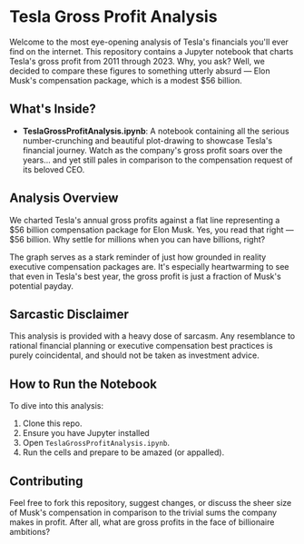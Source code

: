# Tesla Gross Profit Analysis

Welcome to the most eye-opening analysis of Tesla's financials you'll ever find on the internet. This repository contains a Jupyter notebook that charts Tesla's gross profit from 2011 through 2023. Why, you ask? Well, we decided to compare these figures to something utterly absurd — Elon Musk's compensation package, which is a modest $56 billion.

## What's Inside?

- **TeslaGrossProfitAnalysis.ipynb**: A notebook containing all the serious number-crunching and beautiful plot-drawing to showcase Tesla's financial journey. Watch as the company's gross profit soars over the years... and yet still pales in comparison to the compensation request of its beloved CEO.

## Analysis Overview

We charted Tesla's annual gross profits against a flat line representing a $56 billion compensation package for Elon Musk. Yes, you read that right — $56 billion. Why settle for millions when you can have billions, right?

The graph serves as a stark reminder of just how grounded in reality executive compensation packages are. It's especially heartwarming to see that even in Tesla's best year, the gross profit is just a fraction of Musk's potential payday.

## Sarcastic Disclaimer

This analysis is provided with a heavy dose of sarcasm. Any resemblance to rational financial planning or executive compensation best practices is purely coincidental, and should not be taken as investment advice.

## How to Run the Notebook

To dive into this analysis:

1. Clone this repo.
2. Ensure you have Jupyter installed
3. Open `TeslaGrossProfitAnalysis.ipynb`.
4. Run the cells and prepare to be amazed (or appalled).

## Contributing

Feel free to fork this repository, suggest changes, or discuss the sheer size of Musk's compensation in comparison to the trivial sums the company makes in profit. After all, what are gross profits in the face of billionaire ambitions?

